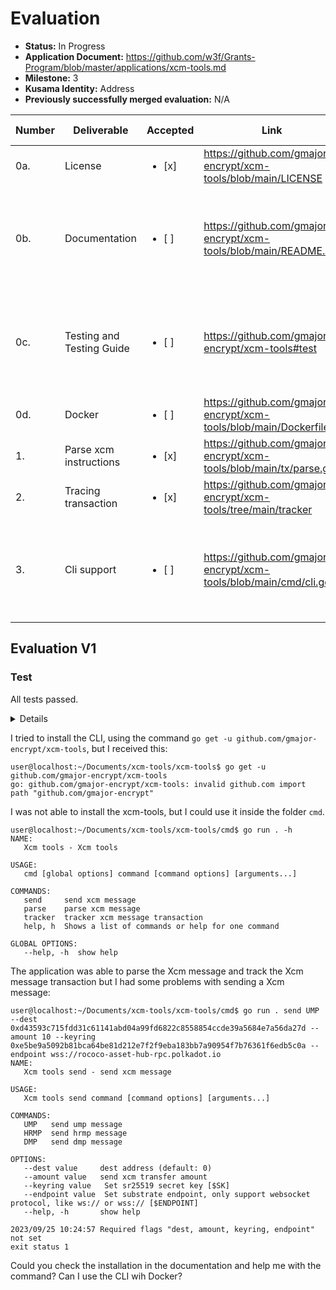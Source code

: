 
# Evaluation

- **Status:** In Progress
- **Application Document:** https://github.com/w3f/Grants-Program/blob/master/applications/xcm-tools.md
- **Milestone:** 3
- **Kusama Identity:** Address
- **Previously successfully merged evaluation:** N/A

| Number | Deliverable | Accepted | Link | Evaluation Notes |
| ------ | ----------- | -------- | ---- |----------------- |
| 0a.    | License                   | <ul><li>[x] </li></ul>| https://github.com/gmajor-encrypt/xcm-tools/blob/main/LICENSE     |            |
| 0b.    | Documentation             | <ul><li>[ ] </li></ul>| https://github.com/gmajor-encrypt/xcm-tools/blob/main/README.md   | I had problems with the installation and the send command in the CLI.|
| 0c.    | Testing and Testing Guide | <ul><li>[ ] </li></ul>| https://github.com/gmajor-encrypt/xcm-tools#test                  | I had problems with the installation and the send command in the CLI.|
| 0d.    | Docker                    | <ul><li>[ ] </li></ul>| https://github.com/gmajor-encrypt/xcm-tools/blob/main/Dockerfile  | Not fully evaluated yet.|
| 1.     | Parse xcm instructions    | <ul><li>[x] </li></ul>| https://github.com/gmajor-encrypt/xcm-tools/blob/main/tx/parse.go |            |
| 2.     | Tracing transaction       | <ul><li>[x] </li></ul>| https://github.com/gmajor-encrypt/xcm-tools/tree/main/tracker     |            |
| 3.     | Cli support               | <ul><li>[ ] </li></ul>| https://github.com/gmajor-encrypt/xcm-tools/blob/main/cmd/cli.go  |I had problems with the installation and the send command in the CLI.|

## Evaluation V1

### Test

All tests passed.

<details>

```
user@localhost:~/Documents/xcm-tools/xcm-tools$ docker run -it --rm xcm-tools
=== RUN   Test_Cli
--- PASS: Test_Cli (0.00s)
PASS
ok 	 github.com/gmajor-encrypt/xcm-tools/cmd    0.016s
?  	 github.com/gmajor-encrypt/xcm-tools/example    [no test files]
=== RUN   Test_getEventsFromChain
--- PASS: Test_getEventsFromChain (13.54s)
=== RUN   Test_getEvents
--- PASS: Test_getEvents (14.64s)
=== RUN   Test_findEventByEventId
--- PASS: Test_findEventByEventId (0.00s)
=== RUN   Test_getExtrinsics
--- PASS: Test_getExtrinsics (16.03s)
=== RUN   Test_getExtrinsicByIndex
--- PASS: Test_getExtrinsicByIndex (14.49s)
=== RUN   Test_Enum
--- PASS: Test_Enum (0.00s)
=== RUN   TestHRMPWatermark
--- PASS: TestHRMPWatermark (13.58s)
=== RUN   Test_TrackTx
2023/09/25 10:26:25 messageHash 0xf053b9f150fbff79347bb6ed438e9cdf20083b7dbfa203078e9648b5bbfaa902
2023/09/25 10:26:25 nextBlockHash 0xebaa16b5cc4c53595acb541ea46fdf9d6625f00ea335e91c53391d13cb599f36
2023/09/25 10:26:25 relayChainBlockNum 17040495
2023/09/25 10:26:41 relaychain blockHash 0xa3da6bce0cdd659254c9e476e17e7ffbe31f5dd537d255e5bd1bf7625ab194c7
2023/09/25 10:26:44 get relaychain events with blockHash 0xa3da6bce0cdd659254c9e476e17e7ffbe31f5dd537d255e5bd1bf7625ab194c7
2023/09/25 10:26:46 get relaychain events with blockHash 0xbb2fccd25e9377f00387f67f68c4ef42d2b343f2596b2077659acf66090110a2
2023/09/25 10:26:46 find UMP messageHash 0xf053b9f150fbff79347bb6ed438e9cdf20083b7dbfa203078e9648b5bbfaa902, result true
2023/09/25 10:27:19 destParaId 2004
2023/09/25 10:27:19 messageHash 0x99f8179f1a3ca331998e7369ced93ac187036f287dcd3d015f3bcc585df92fa4
2023/09/25 10:27:20 nextBlockHash 0x36883a138cdfa7d5fe54c39bd20c37da07dec760c0b2d7d9c7017a9b517f280a
2023/09/25 10:27:20 get para block hash 0x51fdbefe8935a94153f14487b392d13d3b084a5059c0123263bc81c3ffa5ac72
2023/09/25 10:27:36 find DMP messageHash 0x99f8179f1a3ca331998e7369ced93ac187036f287dcd3d015f3bcc585df92fa4, result true
2023/09/25 10:28:05 messageHash 0x5d81466ae4b2d9fb1fd140cd690bb25276b0bfafabecd62840c67e0b062c8181
2023/09/25 10:28:06 nextBlockHash 0x6af502c85ce4ffe3ab209236f1aeb6a80412380c6c60bab75165814eee58455a
2023/09/25 10:28:07 relayChainBlockNum 17053838
2023/09/25 10:28:27 relaychain blockHash 0x1fd50a5d1c1e3364b68cdedf8553aa9783da6fb18f824f8e5f820653dc0aafaa
2023/09/25 10:28:33 nextBlockHash 0xd832025ae75194503537c9ec570e8972b249ed70fba238d6a2949e819c0586e7
2023/09/25 10:28:33 get para block hash 0x145889077928c1078ac2a3e0be7b7c88d1bb1547d513ec5e3773d56a4d3516ca
2023/09/25 10:28:48 find HRMP messageHash 0x5d81466ae4b2d9fb1fd140cd690bb25276b0bfafabecd62840c67e0b062c8181, result Success
--- PASS: Test_TrackTx (169.54s)
PASS
ok 	 github.com/gmajor-encrypt/xcm-tools/tracker    241.845s
=== RUN   Test_Dmp_func
=== RUN   Test_Dmp_func/LimitedReserveTransferAssets
=== RUN   Test_Dmp_func/ReserveTransferAssets
=== RUN   Test_Dmp_func/LimitedTeleportAssets
=== RUN   Test_Dmp_func/TeleportAssets
=== RUN   Test_Dmp_func/Send
--- PASS: Test_Dmp_func (0.00s)
	--- PASS: Test_Dmp_func/LimitedReserveTransferAssets (0.00s)
	--- PASS: Test_Dmp_func/ReserveTransferAssets (0.00s)
	--- PASS: Test_Dmp_func/LimitedTeleportAssets (0.00s)
	--- PASS: Test_Dmp_func/TeleportAssets (0.00s)
	--- PASS: Test_Dmp_func/Send (0.00s)
=== RUN   Test_HRMP_func
=== RUN   Test_HRMP_func/LimitedReserveTransferAssets
=== RUN   Test_HRMP_func/ReserveTransferAssets
=== RUN   Test_HRMP_func/LimitedTeleportAssets
=== RUN   Test_HRMP_func/TeleportAssets
=== RUN   Test_HRMP_func/Send
--- PASS: Test_HRMP_func (0.00s)
	--- PASS: Test_HRMP_func/LimitedReserveTransferAssets (0.00s)
	--- PASS: Test_HRMP_func/ReserveTransferAssets (0.00s)
	--- PASS: Test_HRMP_func/LimitedTeleportAssets (0.00s)
	--- PASS: Test_HRMP_func/TeleportAssets (0.00s)
	--- PASS: Test_HRMP_func/Send (0.00s)
=== RUN   TestParseXcmMessageInstruction
--- PASS: TestParseXcmMessageInstruction (12.98s)
=== RUN   Test_ConvertMultiLocationAccountId32
--- PASS: Test_ConvertMultiLocationAccountId32 (0.00s)
=== RUN   Test_SimplifyMultiLocationParaId
--- PASS: Test_SimplifyMultiLocationParaId (0.00s)
=== RUN   Test_SimplifyMultiLocationRelayChain
--- PASS: Test_SimplifyMultiLocationRelayChain (0.00s)
=== RUN   Test_SimplifyMultiAssets
--- PASS: Test_SimplifyMultiAssets (0.00s)
=== RUN   Test_Client
--- PASS: Test_Client (24.95s)
=== RUN   TestXcmTransfer
=== RUN   TestXcmTransfer/Test_XCM_Ump_Transfer
=== RUN   TestXcmTransfer/Test_XCM_HRMP_Send
--- PASS: TestXcmTransfer (8.35s)
	--- PASS: TestXcmTransfer/Test_XCM_Ump_Transfer (0.85s)
	--- PASS: TestXcmTransfer/Test_XCM_HRMP_Send (0.86s)
=== RUN   TestDmpTransfer
=== RUN   TestDmpTransfer/Test_XCM_Dmp_Transfer
--- PASS: TestDmpTransfer (13.10s)
	--- PASS: TestDmpTransfer/Test_XCM_Dmp_Transfer (0.84s)
=== RUN   Test_Ump_func
=== RUN   Test_Ump_func/LimitedReserveTransferAssets
=== RUN   Test_Ump_func/ReserveTransferAssets
=== RUN   Test_Ump_func/LimitedTeleportAssets
=== RUN   Test_Ump_func/TeleportAssets
=== RUN   Test_Ump_func/Send
--- PASS: Test_Ump_func (0.00s)
	--- PASS: Test_Ump_func/LimitedReserveTransferAssets (0.00s)
	--- PASS: Test_Ump_func/ReserveTransferAssets (0.00s)
	--- PASS: Test_Ump_func/LimitedTeleportAssets (0.00s)
	--- PASS: Test_Ump_func/TeleportAssets (0.00s)
	--- PASS: Test_Ump_func/Send (0.00s)
=== RUN   TestXcmSend
=== RUN   TestXcmSend/Test_XCM_Ump_Send
=== RUN   TestXcmSend/Test_XCM_HRMP_Send
--- PASS: TestXcmSend (62.13s)
	--- PASS: TestXcmSend/Test_XCM_Ump_Send (26.29s)
	--- PASS: TestXcmSend/Test_XCM_HRMP_Send (23.97s)
=== RUN   Test_XCM_Dmp_Send
--- PASS: Test_XCM_Dmp_Send (18.12s)
PASS
ok 	 github.com/gmajor-encrypt/xcm-tools/tx    139.657s
=== RUN   Test_ToInt
--- PASS: Test_ToInt (0.00s)
PASS
ok 	 github.com/gmajor-encrypt/xcm-tools/util    0.018s
```

</details>

I tried to install the CLI, using the command `go get -u github.com/gmajor-encrypt/xcm-tools`, but I received this: 

```
user@localhost:~/Documents/xcm-tools/xcm-tools$ go get -u github.com/gmajor-encrypt/xcm-tools  
go: github.com/gmajor-encrypt/xcm-tools: invalid github.com import path "github.com/gmajor-encrypt"
```

I was not able to install the xcm-tools, but I could use it inside the folder `cmd`. 

```
user@localhost:~/Documents/xcm-tools/xcm-tools/cmd$ go run . -h
NAME:
   Xcm tools - Xcm tools

USAGE:
   cmd [global options] command [command options] [arguments...]

COMMANDS:
   send     send xcm message
   parse    parse xcm message
   tracker  tracker xcm message transaction
   help, h  Shows a list of commands or help for one command

GLOBAL OPTIONS:
   --help, -h  show help
```

The application was able to parse the Xcm message and track the Xcm message transaction but I had some problems with sending a Xcm message:

```
user@localhost:~/Documents/xcm-tools/xcm-tools/cmd$ go run . send UMP --dest 0xd43593c715fdd31c61141abd04a99fd6822c8558854ccde39a5684e7a56da27d --amount 10 --keyring 0xe5be9a5092b81bca64be81d212e7f2f9eba183bb7a90954f7b76361f6edb5c0a --endpoint wss://rococo-asset-hub-rpc.polkadot.io
NAME:
   Xcm tools send - send xcm message

USAGE:
   Xcm tools send command [command options] [arguments...]

COMMANDS:
   UMP   send ump message
   HRMP  send hrmp message
   DMP   send dmp message

OPTIONS:
   --dest value  	dest address (default: 0)
   --amount value	send xcm transfer amount
   --keyring value   Set sr25519 secret key [$SK]
   --endpoint value  Set substrate endpoint, only support websocket protocol, like ws:// or wss:// [$ENDPOINT]
   --help, -h    	show help
   
2023/09/25 10:24:57 Required flags "dest, amount, keyring, endpoint" not set
exit status 1
```

Could you check the installation in the documentation and help me with the command? Can I use the CLI wih Docker?
